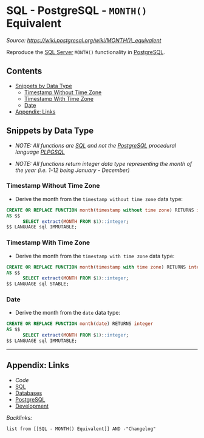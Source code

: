 # SQL - PostgreSQL - `MONTH()` Equivalent

*Source: https://wiki.postgresql.org/wiki/MONTH()\_equivalent*

Reproduce the [SQL Server](../../../3-Resources/Tools/Developer%20Tools/Data%20Stack/Databases/SQL%20Server.md) `MONTH()` functionality in [PostgreSQL](../../../3-Resources/Tools/Developer%20Tools/Data%20Stack/Databases/PostgreSQL.md).

## Contents

* [Snippets by Data Type](SQL%20-%20PostgreSQL%20-%20MONTH%28%29%20Equivalent.md#snippets-by-data-type)
  * [Timestamp Without Time Zone](SQL%20-%20PostgreSQL%20-%20MONTH%28%29%20Equivalent.md#timestamp-without-time-zone)
  * [Timestamp With Time Zone](SQL%20-%20PostgreSQL%20-%20MONTH%28%29%20Equivalent.md#timestamp-with-time-zone)
  * [Date](SQL%20-%20PostgreSQL%20-%20MONTH%28%29%20Equivalent.md#date)
* [Appendix: Links](SQL%20-%20PostgreSQL%20-%20MONTH%28%29%20Equivalent.md#appendix-links)

## Snippets by Data Type

* *NOTE: All functions are [SQL](SQL.md) and not the [PostgreSQL](../../../3-Resources/Tools/Developer%20Tools/Data%20Stack/Databases/PostgreSQL.md) procedural language [PLPGSQL](../../../3-Resources/Tools/Developer%20Tools/Data%20Stack/Procedural%20Languages/PLPGSQL.md)*

* *NOTE: All functions return integer data type representing the month of the year (i.e. 1-12 being January - December)*

### Timestamp Without Time Zone

* Derive the month from the `timestamp without time zone` data type:

````SQL
CREATE OR REPLACE FUNCTION month(timestamp without time zone) RETURNS integer
AS $$ 
      SELECT extract(MONTH FROM $1)::integer; 
$$ LANGUAGE sql IMMUTABLE;
````

### Timestamp With Time Zone

* Derive the month from the `timestamp with time zone` data type:

````SQL
CREATE OR REPLACE FUNCTION month(timestamp with time zone) RETURNS integer
AS $$
      SELECT extract(MONTH FROM $1)::integer;
$$ LANGUAGE sql STABLE;
````

### Date

* Derive the month from the `date` data type:

````SQL
CREATE OR REPLACE FUNCTION month(date) RETURNS integer
AS $$
      SELECT extract(MONTH FROM $1)::integer;
$$ LANGUAGE sql IMMUTABLE;
````

---

## Appendix: Links

* *Code*
* [SQL](SQL.md)
* [Databases](../../MOCs/Databases.md)
* [PostgreSQL](../../../3-Resources/Tools/Developer%20Tools/Data%20Stack/Databases/PostgreSQL.md)
* [Development](../../MOCs/Development.md)

*Backlinks:*

````dataview
list from [[SQL - MONTH() Equivalent]] AND -"Changelog"
````
